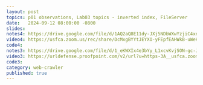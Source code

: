 ```yaml
---
layout: post
topics: p01 observations, Lab03 topics - inverted index, FileServer
date:   2024-09-12 08:00:00 -0800
slides: 
notes4: https://drive.google.com/file/d/1AQ2aQ8E11dy-JXj5NDbWXwYzjiC4xnyK/view?usp=sharing
video4: https://usfca.zoom.us/rec/share/DcMxgBYYtJEYXO-yFEpfEAHWkB-uWeKqofjvvP9i4SaNScGWHyTTfpB5Ve5JJQsg.4BiIuzxUArXlUAQW
code4: 
notes3: https://drive.google.com/file/d/1_eKWXIx4e3bYy_L1xcvKvjSON-gc-J1g/view?usp=drive_link
video3: https://urldefense.proofpoint.com/v2/url?u=https-3A__usfca.zoom.us_rec_share_2F6bqcMYTvyjUk8E0eI7OxWfml82Ba9U6uScYohgKvOeVP8UYQkXZ-2D-5FmPrnhcyN7.VQHOyO4C9Rs71pkd&d=DwMFAw&c=qgVugHHq3rzouXkEXdxBNQ&r=pWdb0PpdrgbA8UziBLv0cLIW3gZNVZarim7OULHTsTQ&m=K23x67OOXp0lRSG-JN0lrOsMXuoObk08GFhIjrzlrKq7wg4VJDAuTr1kKSCWpLSy&s=I2QqpWovjnsxiht9qVdZ5qg6vKAZp_C6X4jRKTUuhUU&e=
code3: 
category: web-crawler
published: true
---
```

